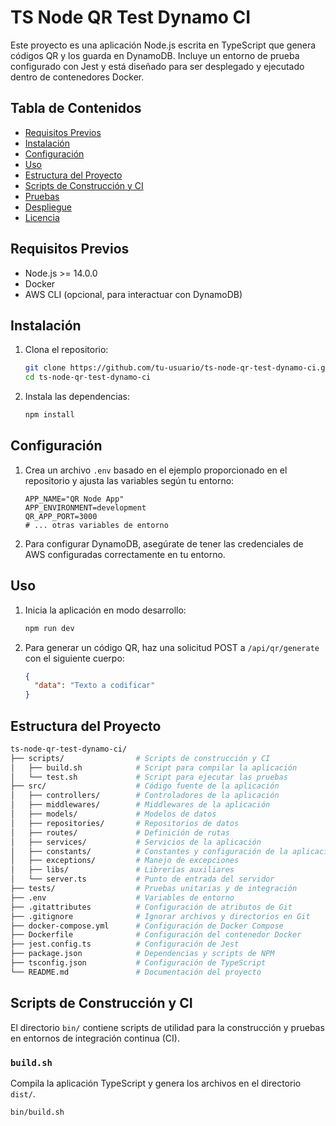 # TS Node QR Test Dynamo CI

Este proyecto es una aplicación Node.js escrita en TypeScript que genera códigos QR y los guarda en DynamoDB. Incluye un entorno de prueba configurado con Jest y está diseñado para ser desplegado y ejecutado dentro de contenedores Docker.

## Tabla de Contenidos

- [Requisitos Previos](#requisitos-previos)
- [Instalación](#instalación)
- [Configuración](#configuración)
- [Uso](#uso)
- [Estructura del Proyecto](#estructura-del-proyecto)
- [Scripts de Construcción y CI](#scripts-de-construcción-y-ci)
- [Pruebas](#pruebas)
- [Despliegue](#despliegue)
- [Licencia](#licencia)

## Requisitos Previos

- Node.js >= 14.0.0
- Docker
- AWS CLI (opcional, para interactuar con DynamoDB)

## Instalación

1. Clona el repositorio:

    ```bash
    git clone https://github.com/tu-usuario/ts-node-qr-test-dynamo-ci.git
    cd ts-node-qr-test-dynamo-ci
    ```

2. Instala las dependencias:

    ```bash
    npm install
    ```

## Configuración

1. Crea un archivo `.env` basado en el ejemplo proporcionado en el repositorio y ajusta las variables según tu entorno:

    ```plaintext
    APP_NAME="QR Node App"
    APP_ENVIRONMENT=development
    QR_APP_PORT=3000
    # ... otras variables de entorno
    ```

2. Para configurar DynamoDB, asegúrate de tener las credenciales de AWS configuradas correctamente en tu entorno.

## Uso

1. Inicia la aplicación en modo desarrollo:

    ```bash
    npm run dev
    ```

2. Para generar un código QR, haz una solicitud POST a `/api/qr/generate` con el siguiente cuerpo:

    ```json
    {
      "data": "Texto a codificar"
    }
    ```

## Estructura del Proyecto

```bash
ts-node-qr-test-dynamo-ci/
├── scripts/                # Scripts de construcción y CI
│   ├── build.sh            # Script para compilar la aplicación
│   └── test.sh             # Script para ejecutar las pruebas
├── src/                    # Código fuente de la aplicación
│   ├── controllers/        # Controladores de la aplicación
│   ├── middlewares/        # Middlewares de la aplicación
│   ├── models/             # Modelos de datos
│   ├── repositories/       # Repositorios de datos
│   ├── routes/             # Definición de rutas
│   ├── services/           # Servicios de la aplicación
│   ├── constants/          # Constantes y configuración de la aplicación
│   ├── exceptions/         # Manejo de excepciones
│   ├── libs/               # Librerías auxiliares
│   └── server.ts           # Punto de entrada del servidor
├── tests/                  # Pruebas unitarias y de integración
├── .env                    # Variables de entorno
├── .gitattributes          # Configuración de atributos de Git
├── .gitignore              # Ignorar archivos y directorios en Git
├── docker-compose.yml      # Configuración de Docker Compose
├── Dockerfile              # Configuración del contenedor Docker
├── jest.config.ts          # Configuración de Jest
├── package.json            # Dependencias y scripts de NPM
├── tsconfig.json           # Configuración de TypeScript
└── README.md               # Documentación del proyecto
```

## Scripts de Construcción y CI

El directorio `bin/` contiene scripts de utilidad para la construcción y pruebas en entornos de integración continua (CI).

### `build.sh`

Compila la aplicación TypeScript y genera los archivos en el directorio `dist/`.

```bash
bin/build.sh
